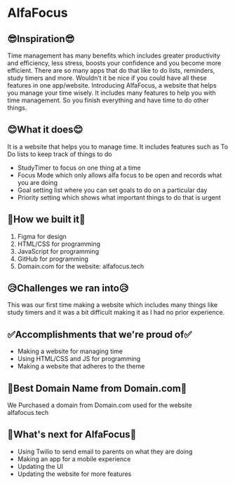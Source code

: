 # AlfaFocus

## 😎Inspiration😎
Time management has many benefits which includes greater productivity and efficiency, less stress, boosts your confidence and you become more efficient. There are so many apps that do that like to do lists, reminders, study timers and more. Wouldn’t it be nice if you could have all these features in one app/website. Introducing AlfaFocus, a website that helps you manage your time wisely. It includes many features to help you with time management. So you finish everything and have time to do other things.

## 😊What it does😊
It is a website that helps you to manage time. It includes features such as To Do lists to keep track of things to do
- StudyTimer to focus on one thing at a time
- Focus Mode which only allows alfa focus to be open and records what you are doing
- Goal setting list where you can set goals to do on a particular day
- Priority setting which shows what important things to do that is urgent

## 🤩How we built it🤩
1. Figma for design
2. HTML/CSS for programming
3. JavaScript for programming
4. GitHub for programming
5. Domain.com for the website: alfafocus.tech

## 😥Challenges we ran into😥
This was our first time making a website which includes many things like study timers and it was a bit difficult making it as I had no prior experience.

## ✅Accomplishments that we're proud of✅
- Making a website for managing time
- Using HTML/CSS and JS for programming
- Making a website that adheres to the theme

## 🤗Best Domain Name from Domain.com🤗
We Purchased a domain from Domain.com used for the website alfafocus.tech

## 🤔What's next for AlfaFocus🤔
- Using Twilio to send email to parents on what they are doing
- Making an app for a mobile experience
- Updating the UI
- Updating the website for more features
